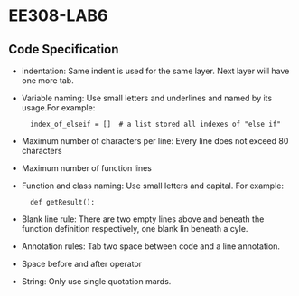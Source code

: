 # EE308-LAB6

## Code Specification
- indentation: Same indent is used for the same layer. Next layer will have one more tab.
- Variable naming: Use small letters and underlines and named by its usage.For example:

		index_of_elseif = []  # a list stored all indexes of "else if"
- Maximum number of characters per line: Every line does not exceed 80 characters
- Maximum number of function lines
- Function and class naming: Use small letters and capital. For example:

		def getResult():
				
- Blank line rule: There are two empty lines above and beneath the function definition respectively, one blank lin beneath a cyle.  
- Annotation rules: Tab two space between code and a line annotation. 
- Space before and after operator
- String: Only use single quotation mards.
